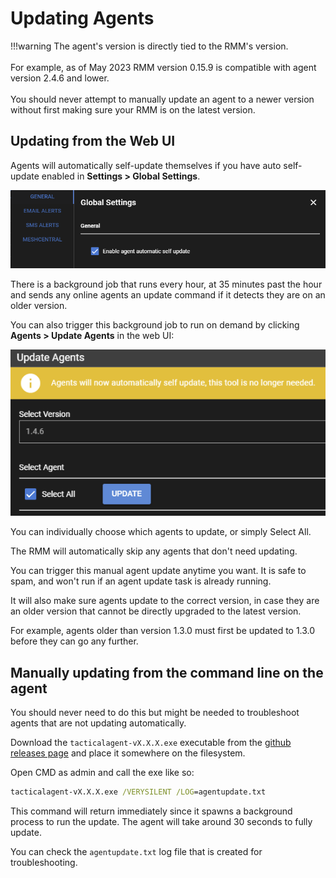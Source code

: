 # Updating Agents

!!!warning
    The agent's version is directly tied to the RMM's version.<br/><br/>
    For example, as of May 2023 RMM version 0.15.9 is compatible with agent version 2.4.6 and lower.<br/><br/>
    You should never attempt to manually update an agent to a newer version without first making sure your RMM is on the latest version.

## Updating from the Web UI

Agents will automatically self-update themselves if you have auto self-update enabled in **Settings > Global Settings**.

![autoagentupdate](images/autoagentupdate.png)

There is a background job that runs every hour, at 35 minutes past the hour and sends any online agents an update command if it detects they are on an older version.

You can also trigger this background job to run on demand by clicking **Agents > Update Agents** in the web UI:

![manualagentupdate](images/manualagentupdate.png)

You can individually choose which agents to update, or simply Select All.

The RMM will automatically skip any agents that don't need updating.

You can trigger this manual agent update anytime you want. It is safe to spam, and won't run if an agent update task is already running.

It will also make sure agents update to the correct version, in case they are an older version that cannot be directly upgraded to the latest version.

For example, agents older than version 1.3.0 must first be updated to 1.3.0 before they can go any further.

## Manually updating from the command line on the agent

You should never need to do this but might be needed to troubleshoot agents that are not updating automatically.

Download the `tacticalagent-vX.X.X.exe` executable from the [github releases page](https://github.com/amidaware/rmmagent/releases) and place it somewhere on the filesystem.

Open CMD as admin and call the exe like so:

```cmd
tacticalagent-vX.X.X.exe /VERYSILENT /LOG=agentupdate.txt
```

This command will return immediately since it spawns a background process to run the update.
The agent will take around 30 seconds to fully update.

You can check the `agentupdate.txt` log file that is created for troubleshooting.
